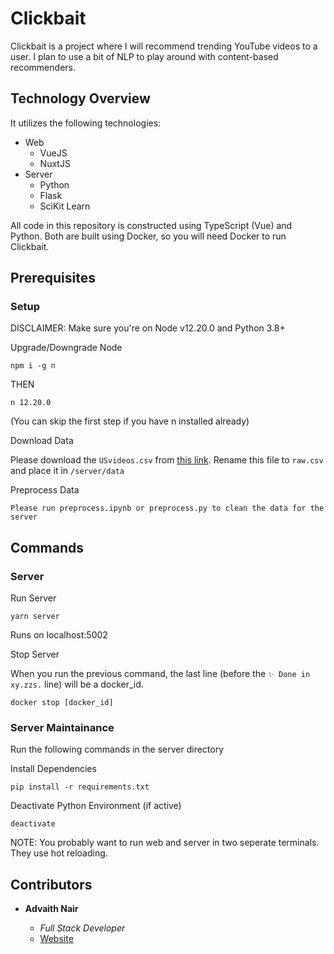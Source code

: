# Clickbait

Clickbait is a project where I will recommend trending YouTube videos to a user. I plan to use a bit of NLP to play around with content-based recommenders.

## Technology Overview

It utilizes the following technologies:

-   Web
    -   VueJS
    -   NuxtJS
-   Server
    -   Python
    -   Flask
    -   SciKit Learn

All code in this repository is constructed using TypeScript (Vue) and Python. Both are built using Docker, so you will need Docker to run Clickbait.

## Prerequisites

### Setup

DISCLAIMER: Make sure you're on Node v12.20.0 and Python 3.8+

Upgrade/Downgrade Node

```
npm i -g n
```

THEN

```
n 12.20.0
```

(You can skip the first step if you have n installed already)

Download Data

Please download the `USvideos.csv` from [this link](https://www.kaggle.com/datasnaek/youtube-new?select=USvideos.csv). Rename this file to `raw.csv` and place it in `/server/data`

Preprocess Data

```
Please run preprocess.ipynb or preprocess.py to clean the data for the server
```

## Commands

### Server

Run Server

```
yarn server
```

Runs on localhost:5002

Stop Server

When you run the previous command, the last line (before the `✨ Done in xy.zzs.` line) will be a docker_id.

```
docker stop [docker_id]
```

### Server Maintainance

Run the following commands in the server directory

Install Dependencies

```
pip install -r requirements.txt
```

Deactivate Python Environment (if active)

```
deactivate
```

NOTE: You probably want to run web and server in two seperate terminals. They use hot reloading.

## Contributors

-   **Advaith Nair**

    -   _Full Stack Developer_
    -   [Website](https://advaithnair.com)
